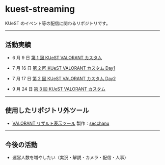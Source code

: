 # kuest-streaming

KUeST のイベント等の配信に関わるリポジトリです。

---

## 活動実績

- 6 月 9 日 [第 1 回 KUeST VALORANT カスタム](https://youtu.be/XbmxlHjoXOk)

- 7 月 16 日 [第 2 回 KUeST VALORANT カスタム Day1](https://youtu.be/2aPHSHxLbYU)

- 7 月 17 日 [第 2 回 KUeST VALORANT カスタム Day2](https://youtu.be/5vVzDPwHQlU)

- 9 月 24 日 [第 3 回 KUeST VALORANT カスタム](https://youtu.be/swWxKVZNmFY)

---

## 使用したリポジトリ外ツール

- [VALORANT リザルト表示ツール](https://github.com/secchanu/nodecg-valorant.git)
  製作：[secchanu](https://github.com/secchanu)

---

## 今後の活動

- 運営人数を増やしたい（実況・解説・カメラ・配信・人事）
